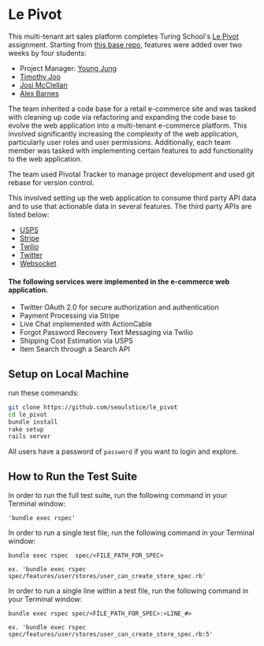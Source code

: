 # Le Pivot
This multi-tenant art sales platform completes Turing School's [Le Pivot](http://backend.turing.io/module3/projects/le_pivot) assignment.  Starting from [this base repo](https://github.com/turingschool-examples/the_pivot_base), features were added over two weeks by four students:
- Project Manager: [Young Jung](https://github.com/seoulstice)
- [Timothy Joo](https://github.com/Tyjoo26)
- [Josi McClellan](https://github.com/JosiMcClellan)
- [Alex Barnes](https://github.com/abarnes26)

The team inherited a code base for a retail e-commerce site and was tasked with cleaning up code via refactoring and expanding the code base to evolve the web application into a multi-tenant e-commerce platform. This involved significantly increasing the complexity of the web application, particularly user roles and user permissions. Additionally, each team member was tasked with implementing certain features to add functionality to the web application.

The team used Pivotal Tracker to manage project development and used git rebase for version control.

This involved setting up the web application to consume third party API data and to use that actionable data in several features. The third party APIs are listed below:

+ [USPS](https://www.usps.com/business/web-tools-apis/welcome.htm)
+ [Stripe](https://stripe.com/docs/api)
+ [Twilio](https://www.twilio.com/docs/api)
+ [Twitter](https://developer.twitter.com/en/docs)
+ [Websocket](https://www.npmjs.com/package/actioncable)

#### The following services were implemented in the e-commerce web application.

+ Twitter OAuth 2.0 for secure authorization and authentication
+ Payment Processing via Stripe
+ Live Chat implemented with ActionCable
+ Forgot Password Recovery Text Messaging via Twilio
+ Shipping Cost Estimation via USPS
+ Item Search through a Search API

## Setup on Local Machine
run these commands:
```bash
git clone https://github.com/seoulstice/le_pivot
cd le_pivot
bundle install
rake setup
rails server
```
All users have a password of `password` if you want to login and explore.

## How to Run the Test Suite

In order to run the full test suite, run the following command in your Terminal window:
```
'bundle exec rspec'
```
  
In order to run a single test file, run the following command in your Terminal window:
```
bundle exec rspec  spec/<FILE_PATH_FOR_SPEC>
  
ex. 'bundle exec rspec spec/features/user/stores/user_can_create_store_spec.rb'
```
  
In order to run a single line within a test file, run the following command in your Terminal window:
```
bundle exec rspec spec/<FILE_PATH_FOR_SPEC>:<LINE_#>
  
ex. 'bundle exec rspec spec/features/user/stores/user_can_create_store_spec.rb:5'
```

